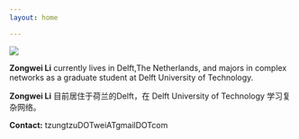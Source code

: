 ```yaml
---
layout: home

---
```


![](/media/files/home/bike.jpg)

**Zongwei Li** currently lives in Delft,The Netherlands, and majors in complex networks as a graduate student at Delft University of Technology.


**Zongwei Li** 目前居住于荷兰的Delft，在 Delft University of Technology 学习复杂网络。


**Contact:**  tzungtzuDOTweiATgmailDOTcom


